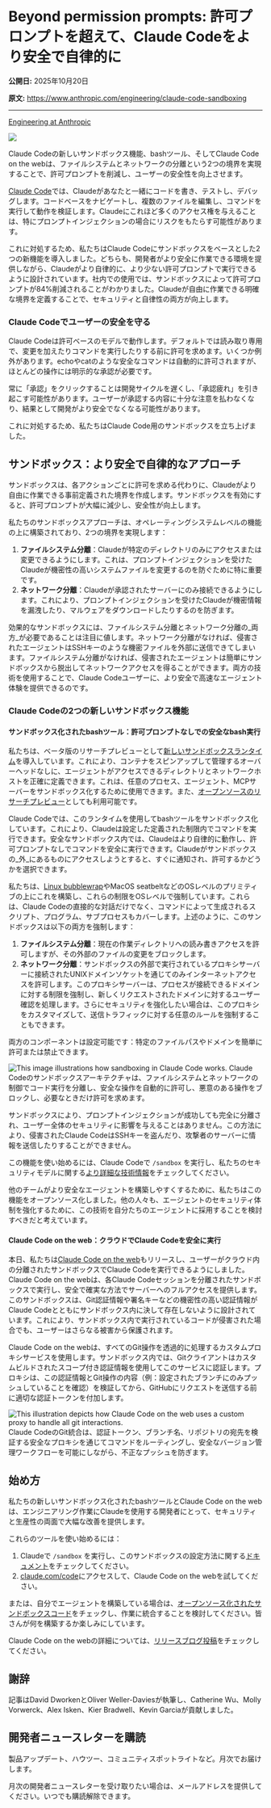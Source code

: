 # Beyond permission prompts: 許可プロンプトを超えて、Claude Codeをより安全で自律的に

**公開日:** 2025年10月20日

**原文:** https://www.anthropic.com/engineering/claude-code-sandboxing

---

[Engineering at Anthropic](https://www.anthropic.com/engineering)

![](https://www-cdn.anthropic.com/images/4zrzovbb/website/0321b0ecbbf53535e93be1310ae1935157bcebdd-1000x1000.svg)

Claude Codeの新しいサンドボックス機能、bashツール、そしてClaude Code on the webは、ファイルシステムとネットワークの分離という2つの境界を実現することで、許可プロンプトを削減し、ユーザーの安全性を向上させます。

[Claude Code](https://www.claude.com/product/claude-code)では、Claudeがあなたと一緒にコードを書き、テストし、デバッグします。コードベースをナビゲートし、複数のファイルを編集し、コマンドを実行して動作を検証します。Claudeにこれほど多くのアクセス権を与えることは、特にプロンプトインジェクションの場合にリスクをもたらす可能性があります。

これに対処するため、私たちはClaude Codeにサンドボックスをベースとした2つの新機能を導入しました。どちらも、開発者がより安全に作業できる環境を提供しながら、Claudeがより自律的に、より少ない許可プロンプトで実行できるように設計されています。社内での使用では、サンドボックスによって許可プロンプトが84%削減されることがわかりました。Claudeが自由に作業できる明確な境界を定義することで、セキュリティと自律性の両方が向上します。

### **Claude Codeでユーザーの安全を守る**

Claude Codeは許可ベースのモデルで動作します。デフォルトでは読み取り専用で、変更を加えたりコマンドを実行したりする前に許可を求めます。いくつか例外があります。echoやcatのような安全なコマンドは自動的に許可されますが、ほとんどの操作には明示的な承認が必要です。

常に「承認」をクリックすることは開発サイクルを遅くし、「承認疲れ」を引き起こす可能性があります。ユーザーが承認する内容に十分な注意を払わなくなり、結果として開発がより安全でなくなる可能性があります。

これに対処するため、私たちはClaude Code用のサンドボックスを立ち上げました。

## **サンドボックス：より安全で自律的なアプローチ**

サンドボックスは、各アクションごとに許可を求める代わりに、Claudeがより自由に作業できる事前定義された境界を作成します。サンドボックスを有効にすると、許可プロンプトが大幅に減少し、安全性が向上します。

私たちのサンドボックスアプローチは、オペレーティングシステムレベルの機能の上に構築されており、2つの境界を実現します：

1. **ファイルシステム分離**：Claudeが特定のディレクトリのみにアクセスまたは変更できるようにします。これは、プロンプトインジェクションを受けたClaudeが機密性の高いシステムファイルを変更するのを防ぐために特に重要です。
2. **ネットワーク分離**：Claudeが承認されたサーバーにのみ接続できるようにします。これにより、プロンプトインジェクションを受けたClaudeが機密情報を漏洩したり、マルウェアをダウンロードしたりするのを防ぎます。

効果的なサンドボックスには、ファイルシステム分離とネットワーク分離の_両方_が必要であることは注目に値します。ネットワーク分離がなければ、侵害されたエージェントはSSHキーのような機密ファイルを外部に送信できてしまいます。ファイルシステム分離がなければ、侵害されたエージェントは簡単にサンドボックスから脱出してネットワークアクセスを得ることができます。両方の技術を使用することで、Claude Codeユーザーに、より安全で高速なエージェント体験を提供できるのです。

### Claude Codeの2つの新しいサンドボックス機能

#### **サンドボックス化されたbashツール：許可プロンプトなしでの安全なbash実行**

私たちは、ベータ版のリサーチプレビューとして[新しいサンドボックスランタイム](https://docs.claude.com/en/docs/claude-code/sandboxing)を導入しています。これにより、コンテナをスピンアップして管理するオーバーヘッドなしに、エージェントがアクセスできるディレクトリとネットワークホストを正確に定義できます。これは、任意のプロセス、エージェント、MCPサーバーをサンドボックス化するために使用できます。また、[オープンソースのリサーチプレビュー](https://github.com/anthropic-experimental/sandbox-runtime)としても利用可能です。

Claude Codeでは、このランタイムを使用してbashツールをサンドボックス化しています。これにより、Claudeは設定した定義された制限内でコマンドを実行できます。安全なサンドボックス内では、Claudeはより自律的に動作し、許可プロンプトなしでコマンドを安全に実行できます。Claudeがサンドボックスの_外_にあるものにアクセスしようとすると、すぐに通知され、許可するかどうかを選択できます。

私たちは、[Linux bubblewrap](https://github.com/containers/bubblewrap)やMacOS seatbeltなどのOSレベルのプリミティブの上にこれを構築し、これらの制限をOSレベルで強制しています。これらは、Claude Codeの直接的な対話だけでなく、コマンドによって生成されるスクリプト、プログラム、サブプロセスもカバーします。上述のように、このサンドボックスは以下の両方を強制します：

1. **ファイルシステム分離**：現在の作業ディレクトリへの読み書きアクセスを許可しますが、その外部のファイルの変更をブロックします。
2. **ネットワーク分離**：サンドボックスの外部で実行されているプロキシサーバーに接続されたUNIXドメインソケットを通じてのみインターネットアクセスを許可します。このプロキシサーバーは、プロセスが接続できるドメインに対する制限を強制し、新しくリクエストされたドメインに対するユーザー確認を処理します。さらにセキュリティを強化したい場合は、このプロキシをカスタマイズして、送信トラフィックに対する任意のルールを強制することもできます。

両方のコンポーネントは設定可能です：特定のファイルパスやドメインを簡単に許可または禁止できます。

![This image illustrations how sandboxing in Claude Code works.](https://www.anthropic.com/_next/image?url=https%3A%2F%2Fwww-cdn.anthropic.com%2Fimages%2F4zrzovbb%2Fwebsite%2F0d1c612947c798aef48e6ab4beb7e8544da9d41a-4096x2305.png&w=3840&q=75)
Claude Codeのサンドボックスアーキテクチャは、ファイルシステムとネットワークの制御でコード実行を分離し、安全な操作を自動的に許可し、悪意のある操作をブロックし、必要なときだけ許可を求めます。

サンドボックスにより、プロンプトインジェクションが成功しても完全に分離され、ユーザー全体のセキュリティに影響を与えることはありません。この方法により、侵害されたClaude CodeはSSHキーを盗んだり、攻撃者のサーバーに情報を送信したりすることができません。

この機能を使い始めるには、Claude Codeで `/sandbox` を実行し、私たちのセキュリティモデルに関する[より詳細な技術情報](https://docs.claude.com/en/docs/claude-code/sandboxing)をチェックしてください。

他のチームがより安全なエージェントを構築しやすくするために、私たちはこの機能をオープンソース化しました。他の人々も、エージェントのセキュリティ体制を強化するために、この技術を自分たちのエージェントに採用することを検討すべきだと考えています。

#### **Claude Code on the web：クラウドでClaude Codeを安全に実行**

本日、私たちは[Claude Code on the web](https://docs.claude.com/en/docs/claude-code/claude-code-on-the-web)もリリースし、ユーザーがクラウド内の分離されたサンドボックスでClaude Codeを実行できるようにしました。Claude Code on the webは、各Claude Codeセッションを分離されたサンドボックスで実行し、安全で確実な方法でサーバーへのフルアクセスを提供します。このサンドボックスは、Git認証情報や署名キーなどの機密性の高い認証情報がClaude Codeとともにサンドボックス内に決して存在しないように設計されています。これにより、サンドボックス内で実行されているコードが侵害された場合でも、ユーザーはさらなる被害から保護されます。

Claude Code on the webは、すべてのGit操作を透過的に処理するカスタムプロキシサービスを使用します。サンドボックス内では、Gitクライアントはカスタムビルドされたスコープ付き認証情報を使用してこのサービスに認証します。プロキシは、この認証情報とGit操作の内容（例：設定されたブランチにのみプッシュしていることを確認）を検証してから、GitHubにリクエストを送信する前に適切な認証トークンを付加します。

![This illustration depicts how Claude Code on the web uses a custom proxy to handle all git interactions.](https://www.anthropic.com/_next/image?url=https%3A%2F%2Fwww-cdn.anthropic.com%2Fimages%2F4zrzovbb%2Fwebsite%2Fe8f66bcf73d9d23cae67e67776b2d31373c13050-4096x2305.png&w=3840&q=75)
Claude CodeのGit統合は、認証トークン、ブランチ名、リポジトリの宛先を検証する安全なプロキシを通じてコマンドをルーティングし、安全なバージョン管理ワークフローを可能にしながら、不正なプッシュを防ぎます。

## 始め方

私たちの新しいサンドボックス化されたbashツールとClaude Code on the webは、エンジニアリング作業にClaudeを使用する開発者にとって、セキュリティと生産性の両面で大幅な改善を提供します。

これらのツールを使い始めるには：

1. Claudeで `/sandbox` を実行し、このサンドボックスの設定方法に関する[ドキュメント](https://docs.claude.com/en/docs/claude-code/sandboxing)をチェックしてください。
2. [claude.com/code](http://claude.ai/redirect/website.v1.889f1803-0be3-468d-9b21-80f01fe2f7c9/code)にアクセスして、Claude Code on the webを試してください。

または、自分でエージェントを構築している場合は、[オープンソース化されたサンドボックスコード](https://github.com/anthropic-experimental/sandbox-runtime)をチェックし、作業に統合することを検討してください。皆さんが何を構築するか楽しみにしています。

Claude Code on the webの詳細については、[リリースブログ投稿](https://www.anthropic.com/news/claude-code-on-the-web)をチェックしてください。

## 謝辞

記事はDavid DworkenとOliver Weller-Daviesが執筆し、Catherine Wu、Molly Vorwerck、Alex Isken、Kier Bradwell、Kevin Garciaが貢献しました。

## 開発者ニュースレターを購読

製品アップデート、ハウツー、コミュニティスポットライトなど。月次でお届けします。

月次の開発者ニュースレターを受け取りたい場合は、メールアドレスを提供してください。いつでも購読解除できます。
